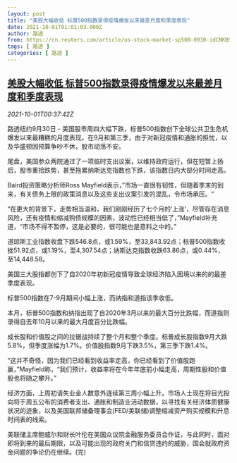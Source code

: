 ```yaml
---
layout: post
title: "美股大幅收低 标普500指数录得疫情爆发以来最差月度和季度表现"
date: 2021-10-01T01:01:03.000Z
author: 路透
from: https://cn.reuters.com/article/us-stock-market-sp500-0930-idCNKBS2GR2KF
tags: [ 路透 ]
categories: [ 路透 ]
---
```

<!--1633050063000-->
[美股大幅收低 标普500指数录得疫情爆发以来最差月度和季度表现](https://cn.reuters.com/article/us-stock-market-sp500-0930-idCNKBS2GR2KF)
------

<div>
<div><i>2021-10-01T00:37:42Z</i></div><p>路透纽约9月30日 - 美国股市周四大幅下跌，标普500指数创下全球公共卫生危机爆发以来最糟糕的月度表现。在9月和第三季，由于对新冠疫情和通胀的担忧，以及华盛顿因预算争吵不休，股市动荡不安。</p><p>尾盘，美国参众两院通过了一项临时支出议案，以维持政府运行，但在短暂上扬后，股市重拾跌势，甚至拖累纳斯达克指数也下跌，该指数日内大部分时间走高。</p><p>Baird投资策略分析师Ross Mayfield表示，”市场一直很有韧性，但随着季末的到来，有关债务上限的政策消息以及这些支出议案引发的混乱，令市场承压。“</p><p>“在更大的背景下，走势相当温和，我们刚刚经历了七个月的‘上涨’，尽管存在消息风险，还有疫情和缩减购债规模的因素，波动性已经相当低了，”Mayfield补充道，“市场不得不暂停，这是必要的，很可能也是意料之中的。”</p><p>道琼斯工业指数收盘下跌546.8点，或1.59%，至33,843.92点；标普500指数收挫51.92点，或1.19%，至4,307.54点；纳斯达克指数收跌63.86点，或0.44%，至14,448.58。</p><p>美国三大股指都创下了自2020年初新冠疫情导致全球经济陷入困境以来的的最差季度表现。</p><p>标普500指数在7-9月期间小幅上涨，而纳指和道指该季收低。</p><p>本月，标普500指数和纳指出现了自2020年3月以来的最大百分比跌幅，而道指则录得自去年10月以来的最大月度百分比跌幅。</p><p>成长股和价值股之间的拉锯战持续了整个月和整个季度。标普成长股指数9月大跌5.8%，但季度涨幅为1.7%。价值股指数9月下跌3.5%，第三季下跌1.4%。</p><p>“这并不奇怪，因为我们已经看到收益率走高，你已经看到了价值股跑赢，”Mayfield称，“我们预计，收益率将在今年年底前小幅走高，周期性股和价值股也将随之攀升。”</p><p>经济方面，上周初请失业金人数意外连续第三周小幅上升。市场人士现在将目光投向将于周五公布的消费者支出、通胀和制造业活动数据，以寻找有关经济体质健康状况的迹象，以及美国联邦储备理事会(FED/美联储)调整缩减资产购买规模和升息时间表的线索。</p><p>美联储主席鲍威尔和财长叶伦在美国众议院金融服务委员会作证，与此同时，面对即将到来的最后期限，以及可能出现的政府关门和信贷违约的威胁，国会就政府资金问题的争论仍在继续。(完)</p>
</div>
